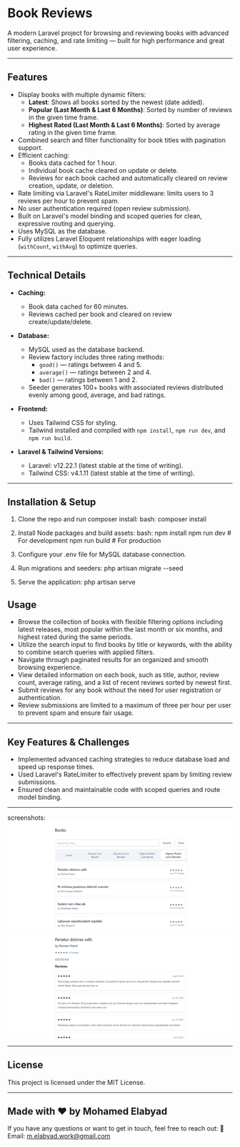 # Book Reviews

A modern Laravel project for browsing and reviewing books with advanced filtering, caching, and rate limiting — built for high performance and great user experience.

---

## Features

- Display books with multiple dynamic filters:
  - **Latest**: Shows all books sorted by the newest (date added).
  - **Popular (Last Month & Last 6 Months)**: Sorted by number of reviews in the given time frame.
  - **Highest Rated (Last Month & Last 6 Months)**: Sorted by average rating in the given time frame.
- Combined search and filter functionality for book titles with pagination support.
- Efficient caching:
  - Books data cached for 1 hour.
  - Individual book cache cleared on update or delete.
  - Reviews for each book cached and automatically cleared on review creation, update, or deletion.
- Rate limiting via Laravel's RateLimiter middleware: limits users to 3 reviews per hour to prevent spam.
- No user authentication required (open review submission).
- Built on Laravel's model binding and scoped queries for clean, expressive routing and querying.
- Uses MySQL as the database.
- Fully utilizes Laravel Eloquent relationships with eager loading (`withCount`, `withAvg`) to optimize queries.

---

## Technical Details

- **Caching:**

  - Book data cached for 60 minutes.
  - Reviews cached per book and cleared on review create/update/delete.
  
- **Database:**

  - MySQL used as the database backend.
  - Review factory includes three rating methods:
    - `good()` — ratings between 4 and 5.
    - `average()` — ratings between 2 and 4.
    - `bad()` — ratings between 1 and 2.
  - Seeder generates 100+ books with associated reviews distributed evenly among good, average, and bad ratings.

- **Frontend:**

  - Uses Tailwind CSS for styling.
  - Tailwind installed and compiled with `npm install`, `npm run dev`, and `npm run build`.

- **Laravel & Tailwind Versions:**

  - Laravel: v12.22.1 (latest stable at the time of writing).
  - Tailwind CSS: v4.1.11 (latest stable at the time of writing).

---

## Installation & Setup

1. Clone the repo and run composer install:
   bash:
   composer install

2. Install Node packages and build assets:
   bash:
   npm install
   npm run dev   # For development
   npm run build # For production

3. Configure your .env file for MySQL database connection.

4. Run migrations and seeders:
   php artisan migrate --seed 

5. Serve the application:
   php artisan serve

## Usage

- Browse the collection of books with flexible filtering options including latest releases, most popular within the last month or six         months, and highest rated during the same periods.
- Utilize the search input to find books by title or keywords, with the ability to combine search queries with applied filters.
- Navigate through paginated results for an organized and smooth browsing experience.
- View detailed information on each book, such as title, author, review count, average rating, and a list of recent reviews sorted by         newest first.
- Submit reviews for any book without the need for user registration or authentication.
- Review submissions are limited to a maximum of three per hour per user to prevent spam and ensure fair usage.

---
## Key Features & Challenges

- Implemented advanced caching strategies to reduce database load and speed up response times.
- Used Laravel's RateLimiter to effectively prevent spam by limiting review submissions.
- Ensured clean and maintainable code with scoped queries and route model binding.

---
screenshots: 
![book review index](screenshots/bookreviewindex.png)
![show a book with reviews](screenshots/showbook.png)

---

## License
This project is licensed under the MIT License.

---

## Made with ❤️ by Mohamed Elabyad

If you have any questions or want to get in touch, feel free to reach out:
📧 Email: m.elabyad.work@gmail.com
